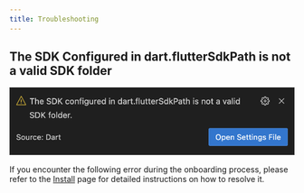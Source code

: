 ```yaml
---
title: Troubleshooting
---
```


## The SDK Configured in dart.flutterSdkPath is not a valid SDK folder

![Error Image](./images/error-not-valid-sdk-folder.png)

If you encounter the following error during the onboarding process, please refer to the [Install](./install) page for detailed instructions on how to resolve it.
